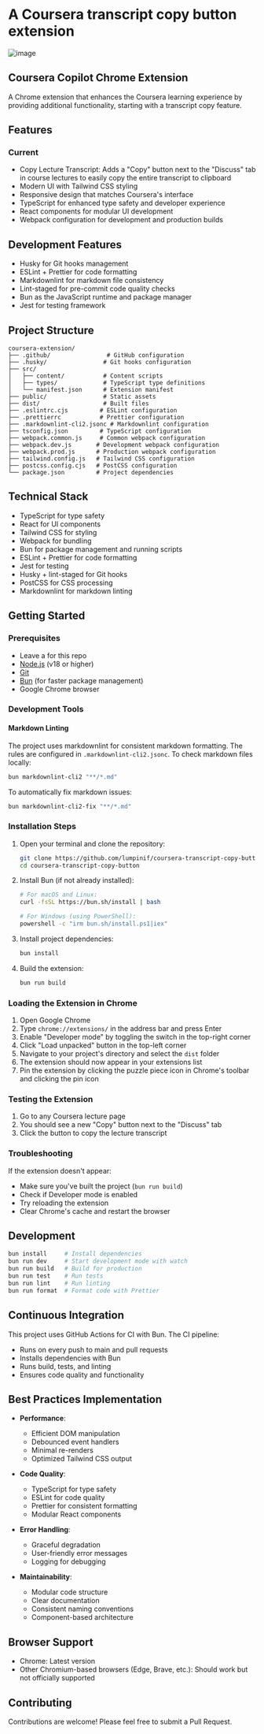 # A Coursera transcript copy button extension

![image](https://github.com/user-attachments/assets/8fea1d83-b701-4660-b170-4e4ea9508f7c)

## Coursera Copilot Chrome Extension

A Chrome extension that enhances the Coursera learning experience by providing additional functionality, starting with a transcript copy feature.

## Features

### Current

- Copy Lecture Transcript: Adds a "Copy" button next to the "Discuss" tab in course lectures to easily copy the entire transcript to clipboard
- Modern UI with Tailwind CSS styling
- Responsive design that matches Coursera's interface
- TypeScript for enhanced type safety and developer experience
- React components for modular UI development
- Webpack configuration for development and production builds

## Development Features

- Husky for Git hooks management
- ESLint + Prettier for code formatting
- Markdownlint for markdown file consistency
- Lint-staged for pre-commit code quality checks
- Bun as the JavaScript runtime and package manager
- Jest for testing framework

## Project Structure

```tree
coursera-extension/
├── .github/                # GitHub configuration
├── .husky/                # Git hooks configuration
├── src/
│   ├── content/           # Content scripts
│   ├── types/             # TypeScript type definitions
│   └── manifest.json      # Extension manifest
├── public/                # Static assets
├── dist/                  # Built files
├── .eslintrc.cjs         # ESLint configuration
├── .prettierrc           # Prettier configuration
├── .markdownlint-cli2.jsonc # Markdownlint configuration
├── tsconfig.json         # TypeScript configuration
├── webpack.common.js     # Common webpack configuration
├── webpack.dev.js       # Development webpack configuration
├── webpack.prod.js      # Production webpack configuration
├── tailwind.config.js   # Tailwind CSS configuration
├── postcss.config.cjs   # PostCSS configuration
└── package.json         # Project dependencies
```

## Technical Stack

- TypeScript for type safety
- React for UI components
- Tailwind CSS for styling
- Webpack for bundling
- Bun for package management and running scripts
- ESLint + Prettier for code formatting
- Jest for testing
- Husky + lint-staged for Git hooks
- PostCSS for CSS processing
- Markdownlint for markdown linting

## Getting Started

### Prerequisites

- Leave a for this repo
- [Node.js](https://nodejs.org/) (v18 or higher)
- [Git](https://git-scm.com/)
- [Bun](https://bun.sh/) (for faster package management)
- Google Chrome browser

### Development Tools

#### Markdown Linting

The project uses markdownlint for consistent markdown formatting. The rules are configured in `.markdownlint-cli2.jsonc`. To check markdown files locally:

```bash
bun markdownlint-cli2 "**/*.md"
```

To automatically fix markdown issues:

```bash
bun markdownlint-cli2-fix "**/*.md"
```

### Installation Steps

1. Open your terminal and clone the repository:

   ```bash
   git clone https://github.com/lumpinif/coursera-transcript-copy-button.git
   cd coursera-transcript-copy-button
   ```

2. Install Bun (if not already installed):

   ```bash
   # For macOS and Linux:
   curl -fsSL https://bun.sh/install | bash

   # For Windows (using PowerShell):
   powershell -c "irm bun.sh/install.ps1|iex"
   ```

3. Install project dependencies:

   ```bash
   bun install
   ```

4. Build the extension:

   ```bash
   bun run build
   ```

### Loading the Extension in Chrome

1. Open Google Chrome
2. Type `chrome://extensions/` in the address bar and press Enter
3. Enable "Developer mode" by toggling the switch in the top-right corner
4. Click "Load unpacked" button in the top-left corner
5. Navigate to your project's directory and select the `dist` folder
6. The extension should now appear in your extensions list
7. Pin the extension by clicking the puzzle piece icon in Chrome's toolbar and clicking the pin icon

### Testing the Extension

1. Go to any Coursera lecture page
2. You should see a new "Copy" button next to the "Discuss" tab
3. Click the button to copy the lecture transcript

### Troubleshooting

If the extension doesn't appear:

- Make sure you've built the project (`bun run build`)
- Check if Developer mode is enabled
- Try reloading the extension
- Clear Chrome's cache and restart the browser

## Development

```bash
bun install     # Install dependencies
bun run dev     # Start development mode with watch
bun run build   # Build for production
bun run test    # Run tests
bun run lint    # Run linting
bun run format  # Format code with Prettier
```

## Continuous Integration

This project uses GitHub Actions for CI with Bun. The CI pipeline:

- Runs on every push to main and pull requests
- Installs dependencies with Bun
- Runs build, tests, and linting
- Ensures code quality and functionality

## Best Practices Implementation

- **Performance**:

  - Efficient DOM manipulation
  - Debounced event handlers
  - Minimal re-renders
  - Optimized Tailwind CSS output

- **Code Quality**:

  - TypeScript for type safety
  - ESLint for code quality
  - Prettier for consistent formatting
  - Modular React components

- **Error Handling**:

  - Graceful degradation
  - User-friendly error messages
  - Logging for debugging

- **Maintainability**:

  - Modular code structure
  - Clear documentation
  - Consistent naming conventions
  - Component-based architecture

## Browser Support

- Chrome: Latest version
- Other Chromium-based browsers (Edge, Brave, etc.): Should work but not officially supported

## Contributing

Contributions are welcome! Please feel free to submit a Pull Request.
